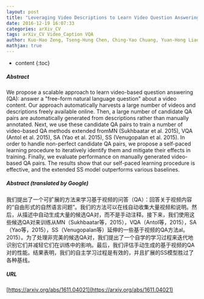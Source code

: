 ```yaml
---
layout: post
title: "Leveraging Video Descriptions to Learn Video Question Answering"
date: 2016-12-19 16:07:33
categories: arXiv_CV
tags: arXiv_CV Video_Caption VQA
author: Kuo-Hao Zeng, Tseng-Hung Chen, Ching-Yao Chuang, Yuan-Hong Liao, Juan Carlos Niebles, Min Sun
mathjax: true
---
```


* content
{:toc}

##### Abstract
We propose a scalable approach to learn video-based question answering (QA): answer a "free-form natural language question" about a video content. Our approach automatically harvests a large number of videos and descriptions freely available online. Then, a large number of candidate QA pairs are automatically generated from descriptions rather than manually annotated. Next, we use these candidate QA pairs to train a number of video-based QA methods extended fromMN (Sukhbaatar et al. 2015), VQA (Antol et al. 2015), SA (Yao et al. 2015), SS (Venugopalan et al. 2015). In order to handle non-perfect candidate QA pairs, we propose a self-paced learning procedure to iteratively identify them and mitigate their effects in training. Finally, we evaluate performance on manually generated video-based QA pairs. The results show that our self-paced learning procedure is effective, and the extended SS model outperforms various baselines.

##### Abstract (translated by Google)
我们提出了一个可扩展的方法来学习基于视频的问答（QA）：回答关于视频内容的“自由形式的自然语言问题”。我们的方法可以在线自动收集大量视频和说明。然后，从描述中自动生成大量的候选QA对，而不是手动注释。接下来，我们使用这些候选QA对来训练从MN（Sukhbaatar等，2015），VQA（Antol等，2015），SA（Yao等，2015），SS（Venugopalan等）延伸的一些基于视频的QA方法al。2015）。为了处理非完美的候选QA对，我们提出了一个自学的学习过程来迭代地识别它们并减轻它们在训练中的影响。最后，我们评估手动生成的基于视频的QA对的性能。结果表明，我们的自主学习过程是有效的，并且扩展的SS模型胜过了各种基线。

##### URL
[https://arxiv.org/abs/1611.04021](https://arxiv.org/abs/1611.04021)

